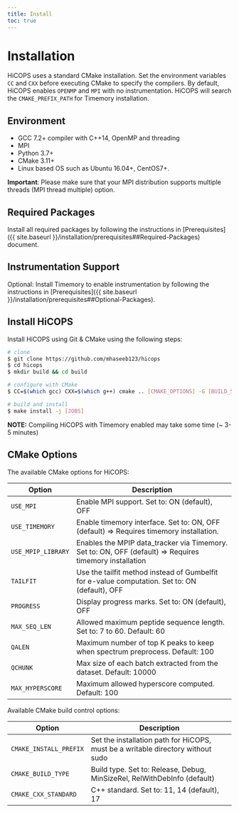 ```yaml
---
title: Install
toc: true
---
```

# Installation
HiCOPS uses a standard CMake installation. Set the environment variables `CC` and `CXX` before executing CMake to specify the compilers. By default, HiCOPS enables `OPENMP` and `MPI` with no instrumentation. HiCOPS will search the `CMAKE_PREFIX_PATH` for Timemory installation.

## Environment
* GCC 7.2+ compiler with C++14, OpenMP and threading
* MPI
* Python 3.7+
* CMake 3.11+
* Linux based OS such as Ubuntu 16.04+, CentOS7+.

**Important**: Please make sure that your MPI distribution supports multiple threads (MPI thread multiple) option.

## Required Packages
Install all required packages by following the instructions in [Prerequisites]({{ site.baseurl }}/installation/prerequisites##Required-Packages) document.

## Instrumentation Support
Optional: Install Timemory to enable instrumentation by following the instructions in [Prerequisites]({{ site.baseurl }}/installation/prerequisites##Optional-Packages).

## Install HiCOPS
Install HiCOPS using Git & CMake using the following steps:

```bash
# clone
$ git clone https://github.com/mhaseeb123/hicops
$ cd hicops
$ mkdir build && cd build

# configure with CMake
$ CC=$(which gcc) CXX=$(which g++) cmake .. [CMAKE_OPTIONS] -G [BUILD_SYSTEM] [HICOPS_OPTIONS]

# build and install
$ make install -j [JOBS]
```

**NOTE:** Compiling HiCOPS with Timemory enabled may take some time (~ 3-5 minutes)

## CMake Options

The available CMake options for HiCOPS:

| Option             | Description                                                                                             |
|--------------------|---------------------------------------------------------------------------------------------------------|
| `USE_MPI`          | Enable MPI support. Set to: ON (default), OFF                                                           |
| `USE_TIMEMORY`     | Enable timemory interface. Set to: ON, OFF (default) => Requires timemory installation.                 |
| `USE_MPIP_LIBRARY` | Enables the MPIP data_tracker via Timemory. Set to: ON, OFF (default) => Requires timemory installation |
| `TAILFIT`          | Use the tailfit method instead of Gumbelfit for e-value computation. Set to: ON (default), OFF          |
| `PROGRESS`         | Display progress marks. Set to: ON (default), OFF                                                       |
| `MAX_SEQ_LEN`      | Allowed maximum peptide sequence length. Set to: 7 to 60. Default: 60                                   |
| `QALEN`            | Maximum number of top K peaks to keep when spectrum preprocess. Default: 100                            |
| `QCHUNK`           | Max size of each batch extracted from the dataset. Default: 10000                                       |
| `MAX_HYPERSCORE`   | Maximum allowed hyperscore computed. Default: 100                                                       |

Available CMake build control options:

| Option                 | Description                                                                     |
|------------------------|---------------------------------------------------------------------------------|
| `CMAKE_INSTALL_PREFIX` | Set the installation path for HiCOPS, must be a writable directory without sudo |
| `CMAKE_BUILD_TYPE`     | Build type. Set to: Release, Debug, MinSizeRel, RelWithDebInfo (default)        |
| `CMAKE_CXX_STANDARD`   | C++ standard. Set to: 11, 14 (default), 17                                      |